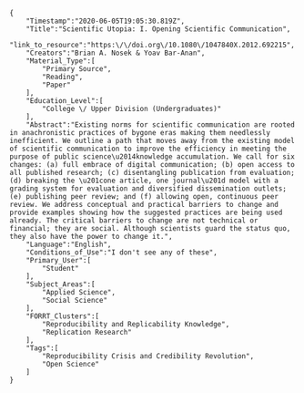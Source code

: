
    {
        "Timestamp":"2020-06-05T19:05:30.819Z",
        "Title":"Scientific Utopia: I. Opening Scientific Communication",
        "link_to_resource":"https:\/\/doi.org\/10.1080\/1047840X.2012.692215",
        "Creators":"Brian A. Nosek & Yoav Bar-Anan",
        "Material_Type":[
            "Primary Source",
            "Reading",
            "Paper"
        ],
        "Education_Level":[
            "College \/ Upper Division (Undergraduates)"
        ],
        "Abstract":"Existing norms for scientific communication are rooted in anachronistic practices of bygone eras making them needlessly inefficient. We outline a path that moves away from the existing model of scientific communication to improve the efficiency in meeting the purpose of public science\u2014knowledge accumulation. We call for six changes: (a) full embrace of digital communication; (b) open access to all published research; (c) disentangling publication from evaluation; (d) breaking the \u201cone article, one journal\u201d model with a grading system for evaluation and diversified dissemination outlets; (e) publishing peer review; and (f) allowing open, continuous peer review. We address conceptual and practical barriers to change and provide examples showing how the suggested practices are being used already. The critical barriers to change are not technical or financial; they are social. Although scientists guard the status quo, they also have the power to change it.",
        "Language":"English",
        "Conditions_of_Use":"I don't see any of these",
        "Primary_User":[
            "Student"
        ],
        "Subject_Areas":[
            "Applied Science",
            "Social Science"
        ],
        "FORRT_Clusters":[
            "Reproducibility and Replicability Knowledge",
            "Replication Research"
        ],
        "Tags":[
            "Reproducibility Crisis and Credibility Revolution",
            "Open Science"
        ]
    }
